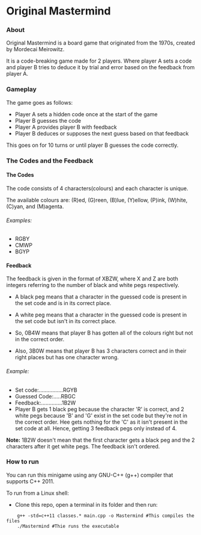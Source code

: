 # Original Mastermind

### About

Original Mastermind is a board game that originated from the 1970s, created by Mordecai Meirowitz. 


It is a code-breaking game made for 2 players. Where player A sets a code and player B tries to deduce it by trial and error based on the feedback from player A.


### Gameplay

The game goes as follows:
+ Player A sets a hidden code once at the start of the game
+ Player B guesses the code
+ Player A provides player B with feedback
+ Player B deduces or supposes the next guess based on that feedback

This goes on for 10 turns or until player B guesses the code correctly.

### The Codes and the Feedback

#### The Codes
The code consists of 4 characters(colours) and each character is unique. 

The available colours are: (R)ed, (G)reen, (B)lue, (Y)ellow, (P)ink, (W)hite, (C)yan, and (M)agenta.

###### Examples:
+ RGBY
+ CMWP
+ BGYP

#### Feedback
The feedback is given in the format of XBZW, where X and Z are both integers referring to the number of black and white pegs respectively.

+ A black peg means that a character in the guessed code is present in the set code and is in its correct place.
+ A white peg means that a character in the guessed code is present in the set code but isn't in its correct place.

+ So, 0B4W means that player B has gotten all of the colours right but not in the correct order.
+ Also, 3B0W means that player B has 3 characters correct and in their right places but has one character wrong.

###### Example:
+ Set code:................RGYB
+ Guessed Code:.....RBGC
+ Feedback:..............1B2W
+ Player B gets 1 black peg because the character 'R' is correct, and 2 white pegs because 'B' and 'G' exist in the set code but they're not in the correct order. Hee gets nothing for the 'C' as it isn't present in the set code at all. Hence, getting 3 feedback pegs only instead of 4.

**Note:** 1B2W doesn't mean that the first character gets a black peg and the 2 characters after it get white pegs. The feedback isn't ordered.

### How to run

You can run this minigame using any GNU-C++ (g++) compiler that supports C++ 2011.

To run from a Linux shell:
+ Clone this repo, open a terminal in its folder and then run:
``` 
    g++ -std=c++11 classes.* main.cpp -o Mastermind #This compiles the files
    ./Mastermind #Thie runs the executable
```
